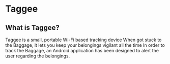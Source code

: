 # Taggee
## What is Taggee?
Taggee is a small, portable Wi-Fi based tracking device
When got stuck to the Baggage, it lets you keep your belongings vigilant all the time
In order to track the Baggage, an Android application has been designed to alert the user regarding the belongings.

